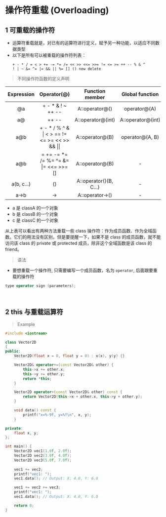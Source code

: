 
&emsp;
# 操作符重载 (Overloading)

## 1 可重载的操作符
- 运算符重载就是，对已有的运算符进行定义，赋予另一种功能，以适应不同数据类型
- 以下是所有可以被重载的操作符列表：
    ```
    + - * / = < > += -= *= /= << >> <<= >>= != <= >= ++ -- % & ^ 
    ! | ~ &= ^= |= && || %= [] () new delete
    ```

>不同操作符函数的定义声明

|Expression | Operator(@) | Function member | Global function |
|:--------: |:--------: |:--------: |:--------: |
|@a        |+ - * & ! ~ ++ --|A::operator@()|operator@(A)|
|a@        |++ --            |A::operator@(int)|A::operator@(int)|
|a@b       |+ - * / % ^ & \| < >  ==  !=  <=  >=  <<  >>  &&  \|\||A::operator@(B)|operator@(A, B)|
|a@b       |=  +=  -=  *=  /=  %=  ^=  &= \|=  <<=  >>=  []|A::operator@(B)|-|
|a(b, c...)|()|A::operator()(B, C...)|-|
|a->b      |->|A::operator->()|-|

- a 是 classA 的一个对象
- b 是 classB 的一个对象
- c 是 classC 的一个对象

从上表可以看出有两种方法重载一些 class 操作符：作为成员函数、作为全域函数。它们的用法没有区别，但是要提醒一下，如果不是 class 的成员函数，就不能访问该 class 的 private 或 protected 成员，除非这个全域函数是该 class 的friend。


>语法
- 要想重载一个操作符, 只需要编写一个成员函数，名为 `operator`, 后面跟要重载的操作符
```c++
type operator sign (parameters);
```

&emsp;
## 2 this 与重载运算符

>Example
```c++
#include <iostream>

class Vector2D 
{
public:
    Vector2D(float x = 0, float y = 0) : x(x), y(y) {}

    Vector2D& operator+=(const Vector2D& other) {
        this->x += other.x;
        this->y += other.y;
        return *this;
    }

    Vector2D operator+(const Vector2D& other) const {
        return Vector2D(this->x + other.x, this->y + other.y);
    }

    void data() const {
        printf("x=%-9f, y=%f\n", x, y);
    }

private:
    float x, y;
};

int main() {
    Vector2D vec1(1.0f, 2.0f);
    Vector2D vec2(3.0f, 4.0f);
    Vector2D vec3(5.0f, 7.0f);
    
    vec1 += vec2;
    printf("vec1: ");
    vec1.data(); // Output: X: 4.0, Y: 6.0

    vec1 += vec2 += vec3;
    printf("vec1: ");
    vec1.data(); // Output: X: 4.0, Y: 6.0

    return 0;
}
```
